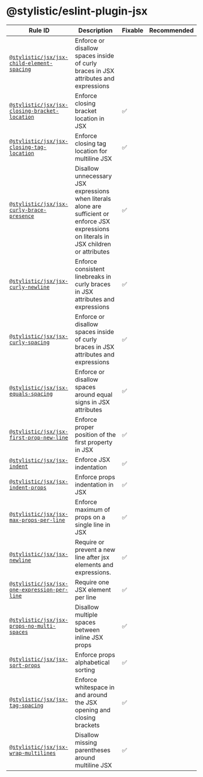 # @stylistic/eslint-plugin-jsx

| Rule ID | Description | Fixable | Recommended |
| --- | --- | --- | --- |
| [`@stylistic/jsx/jsx-child-element-spacing`](./rules/jsx-child-element-spacing) | Enforce or disallow spaces inside of curly braces in JSX attributes and expressions |  |  |
| [`@stylistic/jsx/jsx-closing-bracket-location`](./rules/jsx-closing-bracket-location) | Enforce closing bracket location in JSX | ✅ |  |
| [`@stylistic/jsx/jsx-closing-tag-location`](./rules/jsx-closing-tag-location) | Enforce closing tag location for multiline JSX | ✅ |  |
| [`@stylistic/jsx/jsx-curly-brace-presence`](./rules/jsx-curly-brace-presence) | Disallow unnecessary JSX expressions when literals alone are sufficient or enforce JSX expressions on literals in JSX children or attributes | ✅ |  |
| [`@stylistic/jsx/jsx-curly-newline`](./rules/jsx-curly-newline) | Enforce consistent linebreaks in curly braces in JSX attributes and expressions | ✅ |  |
| [`@stylistic/jsx/jsx-curly-spacing`](./rules/jsx-curly-spacing) | Enforce or disallow spaces inside of curly braces in JSX attributes and expressions | ✅ |  |
| [`@stylistic/jsx/jsx-equals-spacing`](./rules/jsx-equals-spacing) | Enforce or disallow spaces around equal signs in JSX attributes | ✅ |  |
| [`@stylistic/jsx/jsx-first-prop-new-line`](./rules/jsx-first-prop-new-line) | Enforce proper position of the first property in JSX | ✅ |  |
| [`@stylistic/jsx/jsx-indent`](./rules/jsx-indent) | Enforce JSX indentation | ✅ |  |
| [`@stylistic/jsx/jsx-indent-props`](./rules/jsx-indent-props) | Enforce props indentation in JSX | ✅ |  |
| [`@stylistic/jsx/jsx-max-props-per-line`](./rules/jsx-max-props-per-line) | Enforce maximum of props on a single line in JSX | ✅ |  |
| [`@stylistic/jsx/jsx-newline`](./rules/jsx-newline) | Require or prevent a new line after jsx elements and expressions. | ✅ |  |
| [`@stylistic/jsx/jsx-one-expression-per-line`](./rules/jsx-one-expression-per-line) | Require one JSX element per line | ✅ |  |
| [`@stylistic/jsx/jsx-props-no-multi-spaces`](./rules/jsx-props-no-multi-spaces) | Disallow multiple spaces between inline JSX props | ✅ |  |
| [`@stylistic/jsx/jsx-sort-props`](./rules/jsx-sort-props) | Enforce props alphabetical sorting | ✅ |  |
| [`@stylistic/jsx/jsx-tag-spacing`](./rules/jsx-tag-spacing) | Enforce whitespace in and around the JSX opening and closing brackets | ✅ |  |
| [`@stylistic/jsx/jsx-wrap-multilines`](./rules/jsx-wrap-multilines) | Disallow missing parentheses around multiline JSX | ✅ |  |